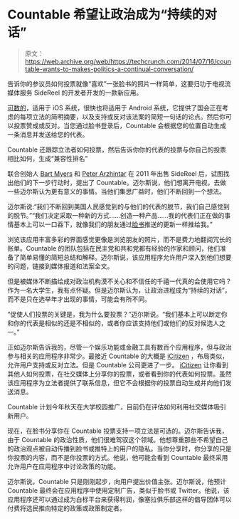 # Countable 希望让政治成为“持续的对话”

> 原文：<https://web.archive.org/web/https://techcrunch.com/2014/07/16/countable-wants-to-makes-politics-a-continual-conversation/>

告诉你的参议员如何投票就像“喜欢”一张脸书的照片一样简单，这要归功于电视流媒体服务 SideReel 的开发者开发的一款新应用。

[可数的](https://web.archive.org/web/20221217081519/http://www.crunchbase.com/organization/countable)，适用于 iOS 系统，很快也将适用于 Android 系统，它提供了国会正在考虑的每项立法的简明摘要，以及支持或反对该法案的简短一句话的论点。然后你可以投票赞成或反对。当您通过脸书登录后，Countable 会根据您的位置自动生成一条消息并发送给您的代表。

Countable 还跟踪立法者如何投票，然后告诉你你的代表的投票与你自己的投票相比如何，生成“兼容性排名”

联合创始人 [Bart Myers](https://web.archive.org/web/20221217081519/http://www.crunchbase.com/person/bart-myers-2) 和 [Peter Arzhintar](https://web.archive.org/web/20221217081519/http://www.crunchbase.com/person/peter-arzhintar) 在 2011 年出售 SideReel 后，试图找出他们的下一步行动时，提出了 Countable。迈尔斯说，他们想离开电视，去做一些迈尔斯认为更有意义的事情。当他们集思广益时，他们不断回到一个想法。

迈尔斯说:“我们不断回到美国人民感觉到的与他们的代表的脱节，我们自己感觉到的脱节。”“我们决定采取一种新的方式……创造一种产品……我的代表们正在做的事情基本上可以一口吞下，就像我们的朋友通过[脸书](https://web.archive.org/web/20221217081519/http://www.crunchbase.com/organization/facebook)推送的更新一样推给我。”

浏览该应用丰富多彩的界面感觉更像是浏览朋友的照片，而不是费力地翻阅冗长的账单。Countable 的团队包括在民主党和共和党都有经验的作家和顾问，他们准备了简单易懂的简短总结和解释。迈尔斯说，该应用程序允许用户深入到他们想要的问题，链接到媒体报道和法案全文。

但是被媒体不断描绘成对政治机构漠不关心和不信任的千禧一代真的会使用它吗？作为一名大学生，我有点怀疑。但是迈尔斯认为，让政治进程成为“持续的对话”，而不是只在选举年才出现的事情，可能会有所不同。

“促使人们投票的关键是，我为什么要投票？”迈尔斯说。“我们基本上可以断定你和你的代表是相似的还是不相似的，或者你应该支持他们或他们的反对候选人之一。”

正如迈尔斯告诉我的，尽管一个娱乐功能或金融工具有数百个应用程序，但与政治参与相关的应用程序非常少。最接近 Countable 的大概是 [iCitizen](https://web.archive.org/web/20221217081519/http://www.icitizen.com/) ，布局类似，允许用户支持或反对立法。但是 Countable 公司更进了一步。 [iCitizen](https://web.archive.org/web/20221217081519/http://www.crunchbase.com/organization/icitizen) 让你看到其他人如何投票，在社交媒体上分享你的投票，或者看到你的代表如何投票。虽然该应用程序为立法者提供了联系信息，但它不会根据你的投票自动生成并向他们发送消息。

Countable 计划今年秋天在大学校园推广，目前仍在评估如何利用社交媒体吸引新用户。

现在，在脸书分享你在 Countable 投票支持一项立法是可选的。迈尔斯告诉我，由于 Countable 的政治性质，他们很难驾驭这个领域。他想尊重那些不希望自己的政治观点被自动传播到脸书或推特上的用户的隐私。当你分享时，你分享的只是你投票的内容，而不是你投票的方式。他说，他可能会看到 Countable 最终采用允许用户在应用程序中讨论政策的功能。

迈尔斯说，Countable 只是刚刚起步，向用户提出价值主张。迈尔斯说，他预计 Countable 最终会在应用程序中使用定制广告，类似于脸书或 Twitter。他说，该应用程序还可以通过成为白标平台来获得利润，像塞拉俱乐部这样的倡导团体可以付费将选民推向特定的政策或政策制定者。